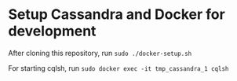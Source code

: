 # Setup Cassandra and Docker for development

After cloning this repository, run ```sudo ./docker-setup.sh```

For starting cqlsh, run ```sudo docker exec -it tmp_cassandra_1 cqlsh```
